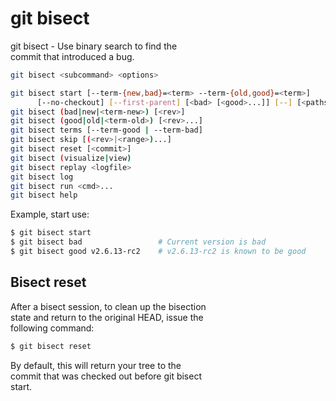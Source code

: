 # git bisect

git bisect - Use binary search to find the  
commit that introduced a bug.

```sh
git bisect <subcommand> <options>

git bisect start [--term-{new,bad}=<term> --term-{old,good}=<term>]
	  [--no-checkout] [--first-parent] [<bad> [<good>...]] [--] [<paths>...]
git bisect (bad|new|<term-new>) [<rev>]
git bisect (good|old|<term-old>) [<rev>...]
git bisect terms [--term-good | --term-bad]
git bisect skip [(<rev>|<range>)...]
git bisect reset [<commit>]
git bisect (visualize|view)
git bisect replay <logfile>
git bisect log
git bisect run <cmd>...
git bisect help
```

Example, start use:

```sh
$ git bisect start
$ git bisect bad                 # Current version is bad
$ git bisect good v2.6.13-rc2    # v2.6.13-rc2 is known to be good
```

## Bisect reset

After a bisect session, to clean up the bisection  
state and return to the original HEAD, issue the  
following command:

```sh
$ git bisect reset
```

By default, this will return your tree to the  
commit that was checked out before git bisect  
start.  
